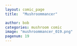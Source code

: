 ```yaml
---
layout: comic_page
title:  "Mushroommancer"

author: bob
categories: mushroom comic
image: "mushroommancer_019.png"
pagenum: 19
---
```


